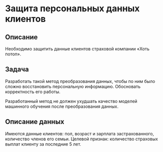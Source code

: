 # Защита персональных данных клиентов
## Описание
Необходимо защитить данные клиентов страховой компании «Хоть потоп». 

## Задача
Разработать такой метод преобразования данных, чтобы по ним было сложно восстановить персональную информацию. Обосновать корректность его работы.

Разработанный метод не должен ухудшать качество моделей машинного обучения после преобразования данных.

## Описание данных
Имеются данные клиентов: пол, возраст и зарплата застрахованного, количество членов его семьи. Целевой признак: количество страховых выплат клиенту за последние 5 лет.